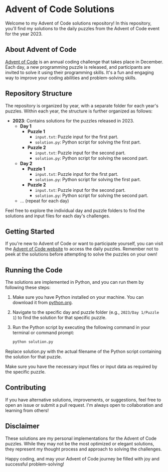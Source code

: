 # Advent of Code Solutions

Welcome to my Advent of Code solutions repository! In this repository, you'll find my solutions to the daily puzzles from the Advent of Code event for the year 2023.

## About Advent of Code
[Advent of Code](https://adventofcode.com/) is an annual coding challenge that takes place in December. Each day, a new programming puzzle is released, and participants are invited to solve it using their programming skills. It's a fun and engaging way to improve your coding abilities and problem-solving skills.

## Repository Structure
The repository is organized by year, with a separate folder for each year's puzzles. Within each year, the structure is further organized as follows:

- **2023**: Contains solutions for the puzzles released in 2023.
  - **Day 1**
    - **Puzzle 1**
      - `input.txt`: Puzzle input for the first part.
      - `solution.py`: Python script for solving the first part.
    - **Puzzle 2**
      - `input.txt`: Puzzle input for the second part.
      - `solution.py`: Python script for solving the second part.
  - **Day 2**
    - **Puzzle 1**
      - `input.txt`: Puzzle input for the first part.
      - `solution.py`: Python script for solving the first part.
    - **Puzzle 2**
      - `input.txt`: Puzzle input for the second part.
      - `solution.py`: Python script for solving the second part.
  - ... (repeat for each day)

Feel free to explore the individual day and puzzle folders to find the solutions and input files for each day's challenges.

## Getting Started
If you're new to Advent of Code or want to participate yourself, you can visit the [Advent of Code website](https://adventofcode.com/) to access the daily puzzles. Remember not to peek at the solutions before attempting to solve the puzzles on your own!

## Running the Code
The solutions are implemented in Python, and you can run them by following these steps:

1. Make sure you have Python installed on your machine. You can download it from [python.org](https://www.python.org/).
2. Navigate to the specific day and puzzle folder (e.g., `2023/Day 1/Puzzle 1`) to find the solution for that specific puzzle.
3. Run the Python script by executing the following command in your terminal or command prompt:

   ```bash
   python solution.py
   ```

Replace solution.py with the actual filename of the Python script containing the solution for that puzzle.

Make sure you have the necessary input files or input data as required by the specific puzzle.

## Contributing
If you have alternative solutions, improvements, or suggestions, feel free to open an issue or submit a pull request. I'm always open to collaboration and learning from others!

## Disclaimer
These solutions are my personal implementations for the Advent of Code puzzles. While they may not be the most optimized or elegant solutions, they represent my thought process and approach to solving the challenges.

Happy coding, and may your Advent of Code journey be filled with joy and successful problem-solving!

